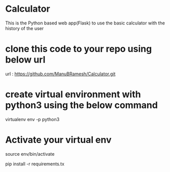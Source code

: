 # Calculator
This is the Python based web app(Flask) to use the basic calculator with the history of the user

# clone this code to your repo using below url
url : https://github.com/ManuBRamesh/Calculator.git

# create virtual environment with python3 using the below command

virtualenv env -p python3

# Activate your virtual env

source env/bin/activate

pip install -r requirements.tx